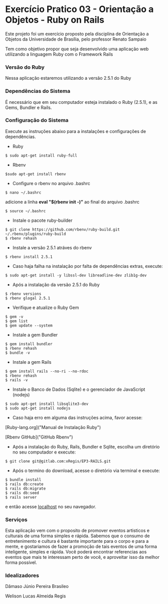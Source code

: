 # Exercício Pratico 03 - Orientação a Objetos - Ruby on Rails

Este projeto foi um exercício proposto pela disciplina de Orientação a Objetos da Universidade de Brasília, pelo professor Renato Sampaio

Tem como objetivo propor que seja desenvolvido uma aplicação web utilizando a linguagem Ruby com o Framework Rails

### Versão do Ruby
  Nessa aplicação estaremos utilizando a versão 2.5.1 do Ruby

### Dependências do Sistema
  É necessário que em seu computador esteja instalado o Ruby (2.5.1), e as Gems, Bundler e Rails.

### Configuração do Sistema

Execute as instruções abaixo para a instalações e configurações de dependências.

* Ruby
```
$ sudo apt-get install ruby-full
```

* Rbenv
```
$sudo apt-get install rbenv
```

* Configure o rbenv no arquivo .bashrc
```
$ nano ~/.bashrc
```
adicione a linha **eval "$(rbenv init -)”** ao final do arquivo .bashrc
```
$ source ~/.bashrc
```

* Instale o pacote ruby-builder
```
$ git clone https://github.com/rbenv/ruby-build.git ~/.rbenv/plugins/ruby-build
$ rbenv rehash
```

* Instale a versão 2.5.1 atráves do rbenv
```
$ rbenv install 2.5.1
```

* Caso haja falha na instalação por falta de dependências extras, execute:
```
$ sudo apt-get install -y libssl-dev libreadline-dev zlib1g-dev
```

* Após a instalação da versão 2.5.1 do Ruby
```
$ rbenv versions
$ rbenv glogal 2.5.1
```

* Verifique e atualize o Ruby Gem
```
$ gem -v
$ gem list
$ gem update --system
```

* Instale a gem Bundler
```
$ gem install bundler
$ rbenv rehash
$ bundle -v
```

* Instale a gem Rails
```
$ gem install rails --no-ri --no-rdoc
$ rbenv rehash
$ rails -v
```

* Instale o Banco de Dados (Sqlite) e o gerenciador de JavaScript (nodejs)
```
$ sudo apt-get install libsqlite3-dev
$ sudo apt-get install nodejs
```

* Caso haja erro em alguma das instruções acima, favor acesse:

[Ruby-lang.org]("Manual de Instalação Ruby")

[Rbenv GitHub]("GitHub Rbenv")

* Após a instalação do Ruby, Rails, Bundler e Sqlite, escolha um diretório no seu computador e execute:
```
$ git clone git@gitlab.com:xRegis/EP3-RAILS.git
```

* Após o termino do download, acesse o diretório via terminal e execute:
```
$ bundle install
$ rails db:create
$ rails db:migrate
$ rails db:seed
$ rails server
```

e então acesse [localhost](localhost:3000) no seu navegador.

### Serviços

Esta aplicação vem com o proposito de promover eventos artisticos e culturais de uma forma simples e rápida. Sabemos que o consumo de entretenimento e cultura é bastante importante para o corpo e para a mente, e gostariamos de fazer a promoção de tais eventos de uma forma inteligente, simples e rápida. Você poderá encontrar referencias aos eventos que mais te interessam perto de você, e aproveitar isso da melhor forma possível.

### Idealizadores

Dâmaso Júnio Pereira Brasileo

Welison Lucas Almeida Regis
